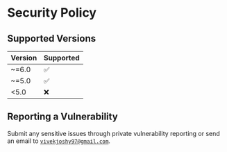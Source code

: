 # Security Policy

## Supported Versions

| Version | Supported          |
|---------|--------------------|
| ~=6.0   | :white_check_mark: |
| ~=5.0   | :white_check_mark: |
| <5.0    | :x:                |

## Reporting a Vulnerability

Submit any sensitive issues through private vulnerability reporting or send an email to [`vivekjoshy97@gmail.com`](mailto:vivekjoshy97@gmail.com).
